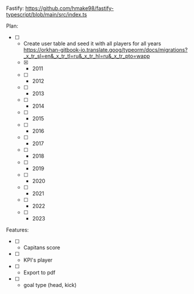#

Fastify:
https://github.com/hmake98/fastify-typescript/blob/main/src/index.ts

Plan:

- [ ] - Create user table and seed it with all players for all years
    https://orkhan-gitbook-io.translate.goog/typeorm/docs/migrations?_x_tr_sl=en&_x_tr_tl=ru&_x_tr_hl=ru&_x_tr_pto=wapp
  - [x] - 2011
  - [ ] - 2012
  - [ ] - 2013
  - [ ] - 2014
  - [ ] - 2015
  - [ ] - 2016
  - [ ] - 2017
  - [ ] - 2018
  - [ ] - 2019
  - [ ] - 2020
  - [ ] - 2021
  - [ ] - 2022
  - [ ] - 2023

Features:

- [ ] - Capitans score
- [ ] - KPI's player
- [ ] - Export to pdf
- [ ] - goal type (head, kick)

